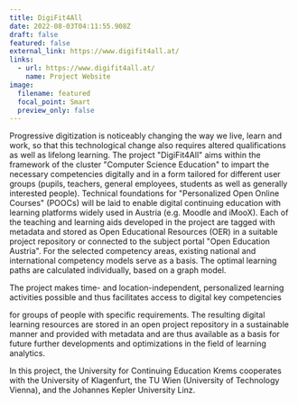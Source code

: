 ```yaml
---
title: DigiFit4All
date: 2022-08-03T04:11:55.908Z
draft: false
featured: false
external_link: https://www.digifit4all.at/
links:
  - url: https://www.digifit4all.at/
    name: Project Website
image:
  filename: featured
  focal_point: Smart
  preview_only: false
---
```

Progressive digitization is noticeably changing the way we live, learn and work, so that this technological change also requires altered qualifications as well as lifelong learning. The project "DigiFit4All" aims within the framework of the cluster "Computer Science Education" to impart the necessary competencies digitally and in a form tailored for different user groups (pupils, teachers, general employees, students as well as generally interested people). Technical foundations for "Personalized Open Online Courses" (POOCs) will be laid to enable digital continuing education with learning platforms widely used in Austria (e.g. Moodle and iMooX). Each of the teaching and learning aids developed in the project are tagged with metadata and stored as Open Educational Resources (OER) in a suitable project repository or connected to the subject portal "Open Education Austria". For the selected competency areas, existing national and international competency models serve as a basis. The optimal learning paths are calculated individually, based on a graph model.

The project makes time- and location-independent, personalized learning activities possible and thus facilitates access to digital key competencies

for groups of people with specific requirements. The resulting digital learning resources are stored in an open project repository in a sustainable manner and provided with metadata and are thus available as a basis for future further developments and optimizations in the field of learning analytics.

In this project, the University for Continuing Education Krems cooperates with the University of Klagenfurt, the TU Wien (University of Technology Vienna), and the Johannes Kepler University Linz.
